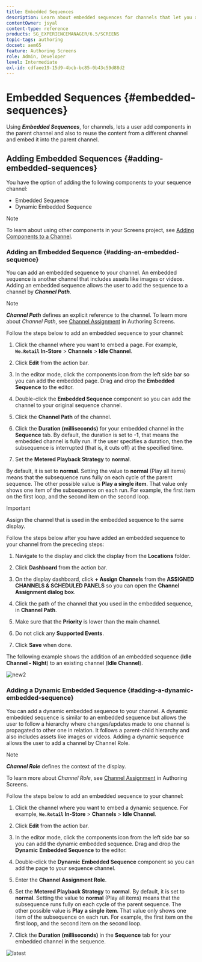 ```yaml
---
title: Embedded Sequences
description: Learn about embedded sequences for channels that let you add components in the parent channel. Or, reuse the content from a different channel and embed it into the parent channel.
contentOwner: jsyal
content-type: reference
products: SG_EXPERIENCEMANAGER/6.5/SCREENS
topic-tags: authoring
docset: aem65
feature: Authoring Screens
role: Admin, Developer
level: Intermediate
exl-id: cdfaee19-15d9-4bcb-bc85-0b43c59d88d2
---
```

# Embedded Sequences {#embedded-sequences}

Using ***Embedded Sequences***, for channels, lets a user add components in the parent channel and also to reuse the content from a different channel and embed it into the parent channel.

## Adding Embedded Sequences {#adding-embedded-sequences}

You have the option of adding the following components to your sequence channel:

* Embedded Sequence
* Dynamic Embedded Sequence

>[!NOTE]
>
>To learn about using other components in your Screens project, see [Adding Components to a Channel](adding-components-to-a-channel.md).

### Adding an Embedded Sequence {#adding-an-embedded-sequence}

You can add an embedded sequence to your channel. An embedded sequence is another channel that includes assets like images or videos. Adding an embedded sequence allows the user to add the sequence to a channel by ***Channel Path***.

>[!NOTE]
>***Channel Path*** defines an explicit reference to the channel.
>To learn more about *Channel Path*, see [Channel Assignment](channel-assignment.md) in Authoring Screens.

Follow the steps below to add an embedded sequence to your channel:

1. Click the channel where you want to embed a page. For example, **`We.Retail` In-Store** > **Channels** > **Idle Channel**.

1. Click **Edit** from the action bar.
1. In the editor mode, click the components icon from the left side bar so you can add the embedded page. Drag and drop the **Embedded Sequence** to the editor.
1. Double-click the **Embedded Sequence** component so you can add the channel to your original sequence channel.
1. Click the **Channel Path** of the channel.
1. Click the **Duration (milliseconds)** for your embedded channel in the **Sequence** tab. By default, the duration is set to **-1**, that means the embedded channel is fully run. If the user specifies a duration, then the subsequence is interrupted (that is, it cuts off) at the specified time.

1. Set the **Metered Playback Strategy** to **normal**.

By default, it is set to **normal**. Setting the value to **normal** (Play all items) means that the subsequence runs fully on each cycle of the parent sequence. The other possible value is **Play a single item**. That value only shows one item of the subsequence on each run. For example, the first item on the first loop, and the second item on the second loop.

>[!IMPORTANT]
>
>Assign the channel that is used in the embedded sequence to the same display.
>
>Follow the steps below after you have added an embedded sequence to your channel from the preceding steps:
>
>1. Navigate to the display and click the display from the **Locations** folder.
>1. Click **Dashboard** from the action bar.
>1. On the display dashboard, click **+ Assign Channels** from the **ASSIGNED CHANNELS & SCHEDULED PANELS** so you can open the **Channel Assignment dialog box**.
>
>1. Click the path of the channel that you used in the embedded sequence, in **Channel Path**.
>1. Make sure that the **Priority** is lower than the main channel.
>
>1. Do not click any **Supported Events**.
>1. Click **Save** when done.
>

The following example shows the addition of an embedded sequence (**Idle Channel - Night**) to an existing channel (**Idle Channel**).

![new2](assets/new2.gif)

### Adding a Dynamic Embedded Sequence {#adding-a-dynamic-embedded-sequence}

You can add a dynamic embedded sequence to your channel. A dynamic embedded sequence is similar to an embedded sequence but allows the user to follow a hierarchy where changes/updates made to one channel is propagated to other one in relation. It follows a parent-child hierarchy and also includes assets like images or videos. Adding a dynamic sequence allows the user to add a channel by Channel Role.

>[!NOTE]
>
>***Channel Role*** defines the context of the display.
>
>To learn more about *Channel Role*, see [Channel Assignment](channel-assignment.md) in Authoring Screens.

Follow the steps below to add an embedded sequence to your channel:

1. Click the channel where you want to embed a dynamic sequence. For example, **`We.Retail` In-Store** > **Channels** > **Idle Channel**.

1. Click **Edit** from the action bar.
1. In the editor mode, click the components icon from the left side bar so you can add the dynamic embedded sequence. Drag and drop the **Dynamic** **Embedded Sequence** to the editor.

1. Double-click the **Dynamic** **Embedded Sequence** component so you can add the page to your sequence channel.

1. Enter the **Channel Assignment Role**.
1. Set the **Metered Playback Strategy** to **normal**. By default, it is set to **normal**. Setting the value to **normal** (Play all items) means that the subsequence runs fully on each cycle of the parent sequence. The other possible value is **Play a single item**. That value only shows one item of the subsequence on each run. For example, the first item on the first loop, and the second item on the second loop.

1. Click the **Duration (milliseconds)** in the **Sequence** tab for your embedded channel in the sequence.

![latest](assets/latest.gif)

